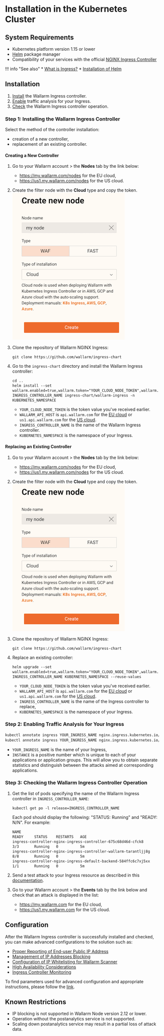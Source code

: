 # Installation in the Kubernetes Cluster

## System Requirements

* Kubernetes platform version 1.15 or lower
* [Helm](https://helm.sh/) package manager
* Compatibility of your services with the official [NGINX Ingress Controller](https://github.com/kubernetes/ingress-nginx)

!!! info "See also"
    * [What is Ingress?](https://kubernetes.io/docs/concepts/services-networking/ingress/)
    * [Installation of Helm](https://helm.sh/docs/intro/install/)

## Installation

1. [Install](#step-1-installing-the-wallarm-ingress-controller) the Wallarm Ingress controller.
2. [Enable](#step-2-enabling-traffic-analysis-for-your-ingress) traffic analysis for your Ingress.
3. [Check](#step-3-checking-the-wallarm-ingress-controller-operation) the Wallarm Ingress controller operation. 

### Step 1: Installing the Wallarm Ingress Controller

Select the method of the controller installation:
* creation of a new controller,
* replacement of an existing controller.

#### Creating a New Controller

1. Go to your Wallarm account > the **Nodes** tab by the link below:
    * https://my.wallarm.com/nodes for the EU cloud,
    * https://us1.my.wallarm.com/nodes for the US cloud.
2. Create the filter node with the **Cloud** type and copy the token.
    ![!Creation of a cloud node](../images/installation-kubernetes/en/create-cloud-node.png)
3. Clone the repository of Wallarm NGINX Ingress:
    ```
    git clone https://github.com/wallarm/ingress-chart
    ```
4. Go to the `ingress-chart` directory and install the Wallarm Ingress controller:
    ```
    cd ..
    helm install --set wallarm.enabled=true,wallarm.token="YOUR_CLOUD_NODE_TOKEN",wallarm.apiHost="WALLARM_API_HOST" INGRESS_CONTROLLER_NAME ingress-chart/wallarm-ingress -n KUBERNETES_NAMESPACE
    ```
   
    * `YOUR_CLOUD_NODE_TOKEN` is the token value you've received earlier.
    * `WALLARM_API_HOST` is `api.wallarm.com` for the [EU cloud](../quickstart-en/how-wallarm-works/qs-intro-en.md#eu-cloud) or `us1.api.wallarm.com` for the [US cloud](../quickstart-en/how-wallarm-works/qs-intro-en.md#us-cloud).
    * `INGRESS_CONTROLLER_NAME` is the name of the Wallarm Ingress controller.
    * `KUBERNETES_NAMESPACE` is the namespace of your Ingress.
    
      
#### Replacing an Existing Controller

1. Go to your Wallarm account > the **Nodes** tab by the link below:
    * https://my.wallarm.com/nodes for the EU cloud,
    * https://us1.my.wallarm.com/nodes for the US cloud.
2. Create the filter node with the **Cloud** type and copy the token.
    ![!Creation of a cloud node](../images/installation-kubernetes/en/create-cloud-node.png)
3. Clone the repository of Wallarm NGINX Ingress:
   
    ```
    git clone https://github.com/wallarm/ingress-chart
    ```
4. Replace an existing controller:
   
    ```
    helm upgrade --set wallarm.enabled=true,wallarm.token="YOUR_CLOUD_NODE_TOKEN",wallarm.apiHost="WALLARM_API_HOST" INGRESS_CONTROLLER_NAME KUBERNETES_NAMESPACE --reuse-values
    ```
   
    * `YOUR_CLOUD_NODE_TOKEN` is the token value you've received earlier.
    * `WALLARM_API_HOST` is `api.wallarm.com` for the [EU cloud](../quickstart-en/how-wallarm-works/qs-intro-en.md#eu-cloud) or `us1.api.wallarm.com` for the [US cloud](../quickstart-en/how-wallarm-works/qs-intro-en.md#us-cloud).
    * `INGRESS_CONTROLLER_NAME` is the name of the Ingress controller to replace,
    * `KUBERNETES_NAMESPACE` is the namespace of your Ingress.

### Step 2: Enabling Traffic Analysis for Your Ingress

``` bash
kubectl annotate ingress YOUR_INGRESS_NAME nginx.ingress.kubernetes.io/wallarm-mode=monitoring
kubectl annotate ingress YOUR_INGRESS_NAME nginx.ingress.kubernetes.io/wallarm-instance=INSTANCE
```
* `YOUR_INGRESS_NAME` is the name of your Ingress,
* `INSTANCE` is a positive number which is unique to each of your applications or application groups. This will allow you to obtain separate statistics and distinguish between the attacks aimed at corresponding applications.

### Step 3: Checking the Wallarm Ingress Controller Operation

1. Get the list of pods specifying the name of the Wallarm Ingress controller in `INGRESS_CONTROLLER_NAME`:
    ```
    kubectl get po -l release=INGRESS_CONTROLLER_NAME
    ```

    Each pod should display the following: "STATUS: Running" and "READY: N/N". For example:

    ```
    NAME                                                              READY     STATUS    RESTARTS   AGE
    ingress-controller-nginx-ingress-controller-675c68d46d-cfck8      3/3       Running   0          5m
    ingress-controller-nginx-ingress-controller-wallarm-tarantljj8g   8/8       Running   0          5m
    ingress-controller-nginx-ingress-default-backend-584ffc6c7xj5xx   1/1       Running   0          5m
    ```
2. Send a test attack to your Ingress resource as described in this [documentation](../quickstart-en/qs-check-operation-en.md#2-run-a-test-attack).
3. Go to your Wallarm account > the **Events** tab by the link below and check that an attack is displayed in the list:
    * https://my.wallarm.com for the EU cloud,
    * https://us1.my.wallarm.com for the US cloud.

## Configuration

After the Wallarm Ingress controller is successfully installed and checked, you can make advanced configurations to the solution such as:
* [Proper Reporting of End-user Public IP Address](configuration-guides/wallarm-ingress-controller/best-practices/report-public-user-ip.md)
* [Management of IP Addresses Blocking](configuration-guides/wallarm-ingress-controller/best-practices/block-ip-addresses.md)
* [Configuration of IP Whitelisting for Wallarm Scanner](configuration-guides/wallarm-ingress-controller/best-practices/whitelist-wallarm-ip-addresses.md)
* [High Availability Considerations](configuration-guides/wallarm-ingress-controller/best-practices/high-availability-considerations.md)
* [Ingress Controller Monitoring](configuration-guides/wallarm-ingress-controller/best-practices/ingress-controller-monitoring.md)

To find parameters used for advanced configuration and appropriate instructions, please follow the [link](configure-kubernetes-en.md).

## Known Restrictions

* IP blocking is not supported in Wallarm Node version 2.12 or lower.
* Operation without the postanalytics service is not supported. 
* Scaling down postanalytics service may result in a partial loss of attack data.